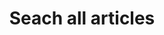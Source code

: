 ---
title: "Seach all articles"
layout: "search" # necessary for search
description: "Search the archive of articles"
summary: "search"
placeholder: "Search"
---